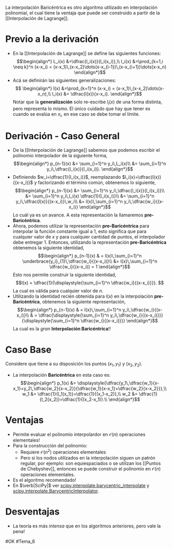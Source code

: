 La interpolación Baricéntrica es otro algoritmo utilizado en interpolación polinomial, el cual tiene la ventaja que puede ser construido a partir de la [[Interpolación de Lagrange]].

# Previo a la derivación
- En la [[Interpolación de Lagrange]] se define las siguientes funciones:$$\begin{align*}
	L_i(x) &=\dfrac{l_i(x)}{l_i(x_i)},\\
	l_i(x) &=\prod_{k=1,i \neq k}^n (x-x_i) = (x-x_1)\,(x-x_2)\dots(x-x_{i-1})\,(x-x_{i+1})\dots(x-x_n)
\end{align*}$$
- Acá se definirán las siguientes generalizaciones:$$
\begin{align*}
	l(x) &=\prod_{k=1}^n (x-x_i) = (x-x_1)\,(x-x_2)\dots(x-x_n),\\
	l_i(x) &= \dfrac{l(x)}{x-x_i}.
\end{align*}$$ Notar que la **generalización** solo re-escribe $l_i(x)$ de una forma distinta, pero representa lo mismo. El único cuidado que hay que tener es cuando se evalúa en $x_i$, en ese caso se debe tomar el límite.
# Derivación - Caso General
- De la [[Interpolación de Lagrange]] sabemos que podemos escribir el polinomio interpolador de la siguiente forma,$$\begin{align*}
   p_{n-1}(x) &= \sum_{i=1}^n y_i\,L_i(x)\\
   &= \sum_{i=1}^n y_i\,\dfrac{l_i(x)}{l_i(x_i)}.
   \end{align*}$$
- Definiendo $w_i=\dfrac{1}{l_i(x_i)}$, reemplazando $l_i(x)=\dfrac{l(x)}{(x-x_i)}$ y factorizando el término común, obtenemos lo siguiente,$$\begin{align*}
   p_{n-1}(x) &= \sum_{i=1}^n y_i\,\dfrac{l_i(x)}{l_i(x_i)}\\
   &= \sum_{i=1}^n y_i\,l_i(x) \dfrac{1}{l_i(x_i)}\\
   &= \sum_{i=1}^n y_i\,\dfrac{l(x)}{(x-x_i)}\,w_i\\
   &= l(x)\,\sum_{i=1}^n y_i\,\dfrac{w_i}{(x-x_i)}
   \end{align*}$$ Lo cuál ya es un avance. A esta representación la llamaremos **pre-Baricéntrica**.
- Ahora, podemos utilizar la representación **pre-Baricéntrica** para interpolar la función constante igual a $1$, esto significa que para cualquier valor de $x$ y para cualquier cantidad de puntos, el interpolador debe entregar $1$. Entonces, utilizando la representación **pre-Baricéntrica** obtenemos la siguiente identidad,$$\begin{align*}
   p_{n-1}(x) & = l(x)\,\sum_{i=1}^n \underbrace{y_i}_{1}\,\dfrac{w_i}{(x-x_i)}\\
   &= l(x)\,\sum_{i=1}^n \dfrac{w_i}{(x-x_i)} = 1
   \end{align*}$$ Esto nos permite construir la siguiente identidad,$$l(x) = \dfrac{1}{\displaystyle{\sum_{i=1}^n \dfrac{w_i}{(x-x_i)}}}.
$$ La cual es válida para cualquier valor de $n$.
- Utilizando la identidad recién obtenida para $l(x)$ en la interpolación **pre-Baricéntrica**, obtenemos la siguiente representación,$$\begin{align*}
   p_{n-1}(x) & = l(x)\,\sum_{i=1}^n y_i\,\dfrac{w_i}{(x-x_i)}\\
   & = \dfrac{\displaystyle{\sum_{i=1}^n y_i\,\dfrac{w_i}{(x-x_i)}}}{\displaystyle{\sum_{i=1}^n \dfrac{w_i}{(x-x_i)}}}
   \end{align*}$$ La cual es la _gran_ **Interpolación Baricéntrica**!!
   
# Caso Base
Considere que tiene a su disposición los puntos $(x_1,y_1)$ y $(x_2,y_2)$.
- La interpolación **Baricéntrica** en esta caso es:$$\begin{align*}
  p_1(x) &= \displaystyle{\dfrac{y_1\,\dfrac{w_1}{x-x_1}+y_2\,\dfrac{w_2}{x-x_2}}{\dfrac{w_1}{x-x_1}+\dfrac{w_2}{x-x_2}}},\\
  w_1 &= \dfrac{1}{l_1(x_1)}=\dfrac{1}{(x_1-x_2)},\\
  w_2 &= \dfrac{1}{l_2(x_2)}=\dfrac{1}{(x_2-x_1)}.\\
  \end{align*}$$
# Ventajas
- Permite evaluar el polinomio interpolardor en $\mathcal{O}(n)$ operaciones elementales!
- Para la construcción del polinomio:
	- Requiere $\mathcal{O}(n^2)$ operaciones elementales
	- Pero si los nodos utilizados en la interpolación siguen un patrón regular, por ejemplo: son equiespaciados o se utilizan los [[Puntos de Chebyshev]], entonces se puede construir el polinomio en $\mathcal{O}(n)$ operaciones elementales.
- Es el algoritmo recomendado!
- En $\verb|SciPy|$ ver [scipy.interpolate.barycentric_interpolate](https://docs.scipy.org/doc/scipy/reference/generated/scipy.interpolate.barycentric_interpolate.html#scipy.interpolate.barycentric_interpolate) y [scipy.interpolate.BarycentricInterpolator](https://docs.scipy.org/doc/scipy/reference/generated/scipy.interpolate.BarycentricInterpolator.html#scipy.interpolate.BarycentricInterpolator).
# Desventajas
- La teoría es más _intensa_ que en los algoritmos anteriores, pero vale la pena!

#OK 
#Tema_6